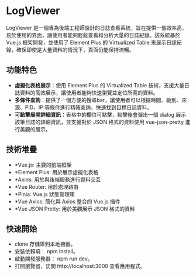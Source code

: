 # LogViewer

LogViewer 是一個專為後端工程師設計的日誌查看系統，旨在提供一個效率高、易於使用的界面，讓使用者能夠輕鬆查看和分析大量的日誌紀錄。該系統基於 Vue.js 框架開發，並使用了 Element Plus 的 Virtualized Table 來展示日誌紀錄，確保即使是大量資料的情況下，頁面仍能保持流暢。

## 功能特色

- **虛擬化表格展示**：使用 Element Plus 的 Virtualized Table 技術，支援大量日誌資料的高效展示，讓使用者能夠快速瀏覽並定位所需的資料。
- **多條件查詢**：提供了一個方便的搜尋bar，讓使用者可以根據時間、級別、來源、PID、IP 等條件進行精確查詢，快速找到目標日誌資料。
- **可點擊展開詳細資訊**：表格中的欄位可點擊，點擊後會彈出一個 dialog 展示該筆日誌的詳細資訊，並支援對於 JSON 格式的資料使用 vue-json-pretty 進行美觀的展示。

## 技術堆疊

- *Vue.js: 主要的前端框架
- *Element Plus: 用於展示虛擬化表格
- *Axios: 用於與後端服務進行資料交互
- *Vue Router: 用於處理路由
- *Pinia: Vue.js 狀態管理庫
- *Vue Axios: 簡化與 Axios 整合的 Vue.js 插件
- *Vue JSON Pretty: 用於美觀展示 JSON 格式的資料

## 快速開始

- clone 存儲庫到本地機器。
- 安裝依賴項： npm install。
- 啟動開發服務器： npm run dev。
- 打開瀏覽器，訪問 http://localhost:3000 查看應用程式。
